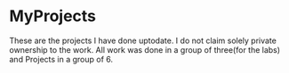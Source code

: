 # MyProjects
These are the projects I have done uptodate. I do not claim solely private ownership to the work. All work was done in a group of three(for the labs) and Projects in a group of 6.
